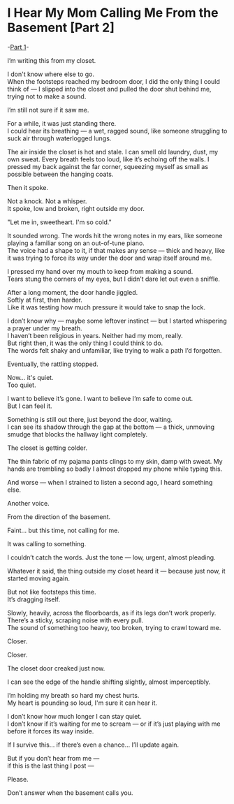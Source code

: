 # I Hear My Mom Calling Me From the Basement [Part 2]
\-[Part 1](https://www.reddit.com/r/nosleep/comments/1k8medw/i_hear_my_mom_calling_me_from_the_basement/?utm_source=share&utm_medium=web3x&utm_name=web3xcss&utm_term=1&utm_content=share_button)\-  
  
I’m writing this from my closet.

I don't know where else to go.  
When the footsteps reached my bedroom door, I did the only thing I could think of — I slipped into the closet and pulled the door shut behind me, trying not to make a sound.

I’m still not sure if it saw me.

For a while, it was just standing there.  
I could hear its breathing — a wet, ragged sound, like someone struggling to suck air through waterlogged lungs.

The air inside the closet is hot and stale. I can smell old laundry, dust, my own sweat. Every breath feels too loud, like it’s echoing off the walls. I pressed my back against the far corner, squeezing myself as small as possible between the hanging coats.

Then it spoke.

Not a knock. Not a whisper.  
It spoke, low and broken, right outside my door.

"Let me in, sweetheart. I'm so cold."

It sounded wrong. The words hit the wrong notes in my ears, like someone playing a familiar song on an out-of-tune piano.  
The voice had a shape to it, if that makes any sense — thick and heavy, like it was trying to force its way under the door and wrap itself around me.

I pressed my hand over my mouth to keep from making a sound.  
Tears stung the corners of my eyes, but I didn’t dare let out even a sniffle.

After a long moment, the door handle jiggled.  
Softly at first, then harder.  
Like it was testing how much pressure it would take to snap the lock.

I don’t know why — maybe some leftover instinct — but I started whispering a prayer under my breath.  
I haven’t been religious in years. Neither had my mom, really.  
But right then, it was the only thing I could think to do.  
The words felt shaky and unfamiliar, like trying to walk a path I’d forgotten.

Eventually, the rattling stopped.

Now... it's quiet.  
Too quiet.

I want to believe it’s gone. I want to believe I’m safe to come out.  
But I can feel it.

Something is still out there, just beyond the door, waiting.  
I can see its shadow through the gap at the bottom — a thick, unmoving smudge that blocks the hallway light completely.

The closet is getting colder.

The thin fabric of my pajama pants clings to my skin, damp with sweat. My hands are trembling so badly I almost dropped my phone while typing this.

And worse — when I strained to listen a second ago, I heard something else.

Another voice.

From the direction of the basement.

Faint... but this time, not calling for me.

It was calling to something.

I couldn’t catch the words. Just the tone — low, urgent, almost pleading.

Whatever it said, the thing outside my closet heard it — because just now, it started moving again.

But not like footsteps this time.  
It’s dragging itself.

Slowly, heavily, across the floorboards, as if its legs don’t work properly.  
There’s a sticky, scraping noise with every pull.  
The sound of something too heavy, too broken, trying to crawl toward me.

Closer.

Closer.

The closet door creaked just now.

I can see the edge of the handle shifting slightly, almost imperceptibly.

I’m holding my breath so hard my chest hurts.  
My heart is pounding so loud, I'm sure it can hear it.

I don’t know how much longer I can stay quiet.  
I don’t know if it’s waiting for me to scream — or if it’s just playing with me before it forces its way inside.

If I survive this... if there’s even a chance... I’ll update again.

But if you don’t hear from me —  
if this is the last thing I post —

Please.

Don’t answer when the basement calls you.